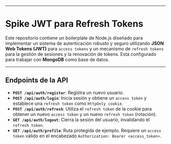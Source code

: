 -----

# Spike JWT para Refresh Tokens

Este repositorio contiene un boilerplate de Node.js diseñado para implementar un sistema de autenticación robusto y seguro utilizando **JSON Web Tokens (JWT)** para `access tokens` y un mecanismo de `refresh tokens` para la gestión de sesiones y la renovación de tokens. Está configurado para trabajar con **MongoDB** como base de datos.

-----

## Endpoints de la API

  * **`POST /api/auth/register`**: Registra un nuevo usuario.
  * **`POST /api/auth/login`**: Inicia sesión y obtiene un `access token` y establece una `refresh token` como `HttpOnly cookie`.
  * **`POST /api/auth/refresh`**: Utiliza el `refresh token` de la cookie para obtener un nuevo `access token` y un nuevo `refresh token` (rotación).
  * **`GET /api/auth/logout`**: Cierra la sesión del usuario, invalidando el `refresh token`.
  * **`GET /api/auth/profile`**: Ruta protegida de ejemplo. Requiere un `access token` válido en el encabezado `Authorization: Bearer <access_token>`.